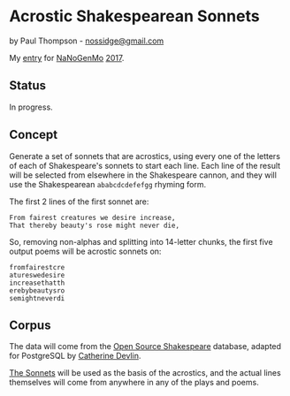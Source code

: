 # Acrostic Shakespearean Sonnets

by Paul Thompson - nossidge@gmail.com

My [entry][0] for [NaNoGenMo][1] [2017][2].

[0]: https://github.com/NaNoGenMo/2017/issues/8
[1]: https://nanogenmo.github.io/
[2]: https://github.com/NaNoGenMo/2017


## Status

In progress.


## Concept

Generate a set of sonnets that are acrostics, using every one of the letters
of each of Shakespeare's sonnets to start each line. Each line of the result
will be selected from elsewhere in the Shakespeare cannon, and they will use
the Shakespearean `ababcdcdefefgg` rhyming form.

The first 2 lines of the first sonnet are:

    From fairest creatures we desire increase,
    That thereby beauty's rose might never die,

So, removing non-alphas and splitting into 14-letter chunks, the first five
output poems will be acrostic sonnets on:

    fromfairestcre
    atureswedesire
    increasethatth
    erebybeautysro
    semightneverdi


## Corpus

The data will come from the [Open Source Shakespeare][3] database, adapted
for PostgreSQL by [Catherine Devlin][4].

[The Sonnets][5] will be used as the basis of the acrostics, and the actual
lines themselves will come from anywhere in any of the plays and poems.

[3]: http://www.opensourceshakespeare.org/downloads/
[4]: https://github.com/catherinedevlin/opensourceshakespeare
[5]: https://en.wikipedia.org/wiki/Shakespeare%27s_sonnets
